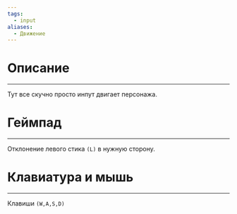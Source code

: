```yaml
---
tags:
  - input
aliases:
  - Движение
---
```

# Описание
___
Тут все скучно просто инпут двигает персонажа.
# Геймпад
___
Отклонение левого стика `(L)` в нужную сторону.
# Клавиатура и мышь
___
Клавиши `(W,A,S,D)`